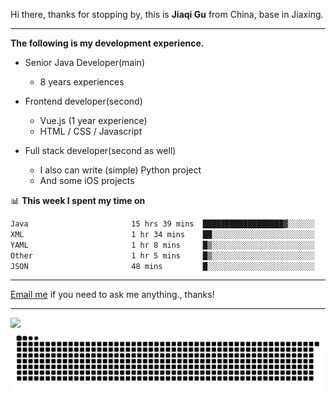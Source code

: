 Hi there, thanks for stopping by, this is **Jiaqi Gu** from China, base in Jiaxing.

---

**The following is my development experience.**

- Senior Java Developer(main)
  - 8 years experiences

- Frontend developer(second)
  - Vue.js (1 year experience)
  - HTML / CSS / Javascript
  
- Full stack developer(second as well)
  - I also can write (simple) Python project
  - And some iOS projects

📊 **This week I spent my time on**
<!--START_SECTION:waka-->

```txt
Java                       15 hrs 39 mins  ██████████████████▓░░░░░░   74.28 %
XML                        1 hr 34 mins    ██░░░░░░░░░░░░░░░░░░░░░░░   07.45 %
YAML                       1 hr 8 mins     █▒░░░░░░░░░░░░░░░░░░░░░░░   05.39 %
Other                      1 hr 5 mins     █▒░░░░░░░░░░░░░░░░░░░░░░░   05.17 %
JSON                       48 mins         █░░░░░░░░░░░░░░░░░░░░░░░░   03.83 %
```

<!--END_SECTION:waka-->

---

[Email me](mailto:htk2klwgr@mozmail.com?subject=Hiring_from_GitHub) if you need to ask me anything., thanks!

---

![]( https://visitor-badge.glitch.me/badge?page_id=githubgujiaqi)
![]( https://github.com/droid-Q/droid-Q/raw/output/github-contribution-grid-snake.svg#gh-dark-mode-only)
